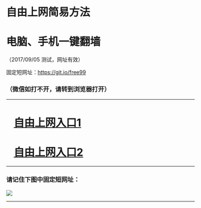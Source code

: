 ﻿# 自由上网简易方法

# 电脑、手机一键翻墙

（2017/09/05 测试，网址有效）

固定短网址：https://git.io/free99

### （微信如打不开，请转到浏览器打开）


***





# &nbsp;&nbsp; <a href="http://ft30859303.fwq-tz1001.xyz/fwqtz01.html?t=090500120805 " target="_blank">自由上网入口1</a>
# &nbsp;&nbsp; <a href="http://ft1667525198.fwq-tz1002.xyz/fwqtz02.html?t=090500125032 " target="_blank">自由上网入口2</a>
***

### 请记住下图中固定短网址：

<img src="https://s3-us-west-2.amazonaws.com/fwq-1001/yjfq-20170905okok.png" /> 


***

